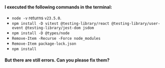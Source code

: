 #### I executed the following commands in the terminal:

-   `node -v` returns `v23.5.0`.
-   `npm install -D vitest @testing-library/react @testing-library/user-event @testing-library/jest-dom jsdom`
-   `npm install -D @types/node`
-   `Remove-Item -Recurse -Force node_modules`
-   `Remove-Item package-lock.json`
-   `npm install`

#### But there are still errors. Can you please fix them?
